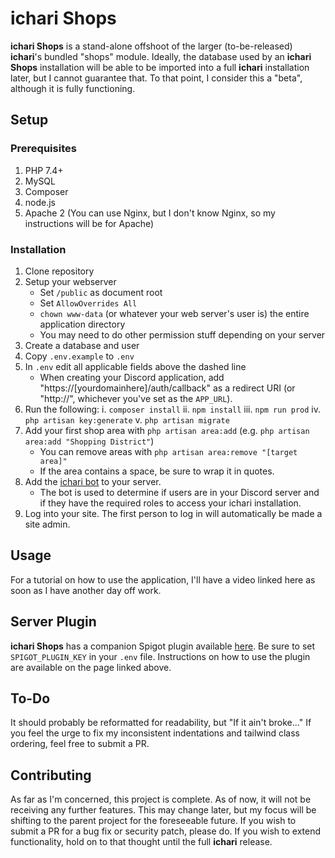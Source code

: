 
# ichari Shops

**ichari Shops** is a stand-alone offshoot of the larger (to-be-released) **ichari**'s bundled "shops" module. Ideally, the database used by an **ichari Shops** installation will be able to be imported into a full **ichari** installation later, but I cannot guarantee that. To that point, I consider this a "beta", although it is fully functioning.

## Setup

### Prerequisites
1. PHP 7.4+
2. MySQL
3. Composer
4. node.js
5. Apache 2 (You can use Nginx, but I don't know Nginx, so my instructions will be for Apache)

### Installation
1. Clone repository
2. Setup your webserver
	- Set `/public` as document root
	- Set `AllowOverrides All`
	-  `chown www-data` (or whatever your web server's user is) the entire application directory
	- You may need to do other permission stuff depending on your server
3. Create a database and user
4. Copy `.env.example` to `.env`
5. In `.env` edit all applicable fields above the dashed line
	- When creating your Discord application, add "https://[yourdomainhere]/auth/callback" as a redirect URI (or "http://", whichever you've set as the `APP_URL`).
6. Run the following:
	i. `composer install`
	ii. `npm install`
	iii. `npm run prod`
	iv. `php artisan key:generate`
	v. `php artisan migrate`
7. Add your first shop area with `php artisan area:add` (e.g. `php artisan area:add "Shopping District"`)
	- You can remove areas with `php artisan area:remove "[target area]"`
	- If the area contains a space, be sure to wrap it in quotes.
8. Add the [ichari bot](https://discord.com/api/oauth2/authorize?client_id=937975934726848533&permissions=0&scope=bot) to your server.
	- The bot is used to determine if users are in your Discord server and if they have the required roles to access your ichari installation.
9. Log into your site. The first person to log in will automatically be made a site admin.

## Usage
For a tutorial on how to use the application, I'll have a video linked here as soon as I have another day off work.

## Server Plugin
**ichari Shops** has a companion Spigot plugin available [here](https://www.spigotmc.org/resources/ichari-shops.104665/). Be sure to set `SPIGOT_PLUGIN_KEY` in your `.env` file. Instructions on how to use the plugin are available on the page linked above.

## To-Do
It should probably be reformatted for readability, but "If it ain't broke..."
If you feel the urge to fix my inconsistent indentations and tailwind class ordering, feel free to submit a PR.

## Contributing

As far as I'm concerned, this project is complete. As of now, it will not be receiving any further features. This may change later, but my focus will be shifting to the parent project for the foreseeable future. If you wish to submit a PR for a bug fix or security patch, please do. If you wish to extend functionality, hold on to that thought until the full **ichari** release.
